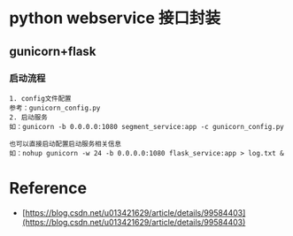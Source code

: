 # python webservice 接口封装

## gunicorn+flask

### 启动流程
```
1. config文件配置
参考：gunicorn_config.py
2. 启动服务
如：gunicorn -b 0.0.0.0:1080 segment_service:app -c gunicorn_config.py

也可以直接启动配置启动服务相关信息
如：nohup gunicorn -w 24 -b 0.0.0.0:1080 flask_service:app > log.txt &
```

# Reference

- [https://blog.csdn.net/u013421629/article/details/99584403](https://blog.csdn.net/u013421629/article/details/99584403)
